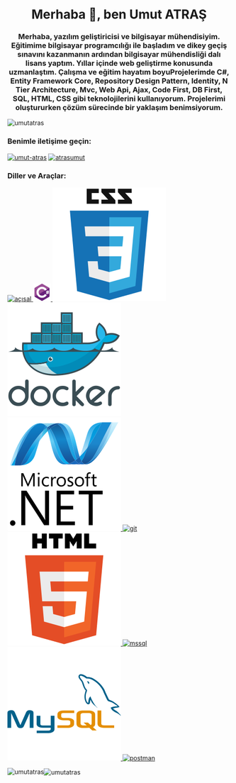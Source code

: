 <h1 align="center">Merhaba 👋, ben Umut ATRAŞ</h1>
<h3 align="center">Merhaba, yazılım geliştiricisi ve bilgisayar mühendisiyim. Eğitimime bilgisayar programcılığı ile başladım ve dikey geçiş sınavını kazanmanın ardından bilgisayar mühendisliği dalı lisans yaptım. Yıllar içinde web geliştirme konusunda uzmanlaştım. Çalışma ve eğitim hayatım boyuProjelerimde C#, Entity Framework Core, Repository Design Pattern, Identity, N Tier Architecture, Mvc, Web Api, Ajax, Code First, DB First, SQL, HTML, CSS gibi teknolojilerini kullanıyorum. Projelerimi oluştururken çözüm sürecinde bir yaklaşım benimsiyorum.</h3>

<p align="left"> <img src="https://komarev.com/ghpvc/?username=umutatras&label=Profil%20görüntülemeleri&color=0e75b6&style=flat" alt= "umutatras" /> </p>

<h3 align="left">Benimle iletişime geçin:</h3>
<p align="left">
<a href="https://linkedin.com/in/umut-atras" target="blank"><img align="center" src="https://raw.githubusercontent.com/rahuldkjain/github-profile-readme-generator/master/src/images/icons/Social/linked- in-alt.svg" alt="umut-atras" yükseklik="30" genişlik="40" /></a>
<a href="https://instagram.com/atrasumut" target="blank"><img align="center" src="https://raw.githubusercontent.com/rahuldkjain/github-profile-readme-generator/master /src/images/icons/Social/instagram.svg" alt="atrasumut" height="30" width="40" /></a>
</p>

<h3 align="left">Diller ve Araçlar: </h3>
<p align="left"> <a href="https://angular.io" target="_blank" rel="noreferrer"> <img src="https://angular.io/assets/images/logos/angular/angular.svg" alt="açısal" width="40" height="40"/> </a> <a href="https://www.w3schools.com/cs/" target="_blank" rel="noreferrer"> <img src="https://raw.githubusercontent.com/devicons/devicon/master/icons/csharp/csharp-original.svg" alt="csharp" width="40" height="40"/> </a> <a href="https://www.w3schools.com/css/" target="_blank" rel="noreferrer"> <img src="https://raw.githubusercontent.com/devicons/devicon/master/icons/css3/css3-original-wordmark.svg" alt="css3" genişlik="40" yükseklik="40"/> </a> <a href="https://www.docker.com/" target="_blank" rel="noreferrer"> <img src="https://raw.githubusercontent.com/devicons/devicon/master/icons/docker/docker-original-wordmark.svg" alt="docker" genişlik="40" yükseklik="40"/> </a> <a href="https://dotnet.microsoft.com/" target="_blank" rel="noreferrer"> <img src="https://raw.githubusercontent.com/devicons/devicon/master/icons/dot-net/dot-net-original-wordmark.svg" alt="dotnet" genişlik="40" yükseklik="40"/> </a> <a href="https://git-scm.com/" target="_blank" rel="noreferrer"> <img src="https://www.vectorlogo.zone/logos/git-scm/git-scm-icon.svg" alt="git" genişlik="40" yükseklik="40"/> </a> <a href="https://www.w3.org/html/" target="_blank" rel="noreferrer"> <img src="https://raw.githubusercontent.com/devicons/devicon/master/icons/html5/html5-original-wordmark.svg" alt="html5" genişlik="40" yükseklik="40"/> </a> <a href="https://www.microsoft.com/en-us/sql-server" target="_blank" rel="noreferrer"> <img src="https://www.svgrepo.com/show/303229/microsoft-sql-server-logo.svg" alt="mssql" width="40" height="40"/> </a> <a href="https://www.mysql.com/" target="_blank" rel="noreferrer"> <img src="https://raw.githubusercontent.com/devicons/devicon/master/icons/mysql/mysql-original-wordmark.svg" alt="mysql" genişlik="40" yükseklik="40"/> </a> <a href="https://postman.com" target="_blank" rel="noreferrer"> <img src="https://www.vectorlogo.zone/logos/getpostman/getpostman-icon.svg" alt="postman" genişlik="40" yükseklik="40"/> </a> </p>

<p><img align="left" src="https://github-readme-stats.vercel.app/api/top-langs?username=umutatras&show_icons=true&locale=tr&layout=compact" alt="umutatras" /></p>

<p> <img align="center" src="https://github-readme-stats.vercel.app/api?username=umutatras&show_icons=true&locale=tr" alt="umutatras" /></p>
